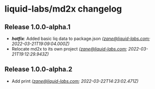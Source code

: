 # liquid-labs/md2x changelog


## Release 1.0.0-alpha.1
* _**hotfix**_: Added basic liq data to package.json _(zane@liquid-labs.com; 2022-03-21T19:09:04.000Z)_
* Relocate md2x to its own project _(zane@liquid-labs.com; 2022-03-21T19:12:29.943Z)_

## Release 1.0.0-alpha.2
* Add print _(zane@liquid-labs.com; 2022-03-22T14:23:02.471Z)_
